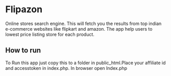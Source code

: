 # Flipazon
Online stores search engine. This will fetch you the results from top indian e-commerce websites like flipkart and amazon. The app help users to lowest price listing store for each product.

## How to run
To Run this app just copy this to a folder in public_html.Place your affiliate id and accesstoken in index.php. In browser open Index.php
